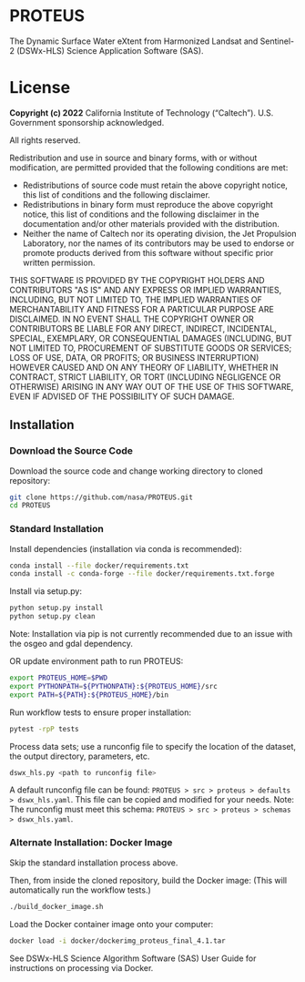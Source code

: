 # PROTEUS

The Dynamic Surface Water eXtent from Harmonized Landsat and Sentinel-2 (DSWx-HLS) Science Application Software (SAS).

# License
**Copyright (c) 2022** California Institute of Technology (“Caltech”). U.S. Government
sponsorship acknowledged.

All rights reserved.

Redistribution and use in source and binary forms, with or without modification, are permitted provided
that the following conditions are met:
* Redistributions of source code must retain the above copyright notice, this list of conditions and
the following disclaimer.
* Redistributions in binary form must reproduce the above copyright notice, this list of conditions
and the following disclaimer in the documentation and/or other materials provided with the
distribution.
* Neither the name of Caltech nor its operating division, the Jet Propulsion Laboratory, nor the
names of its contributors may be used to endorse or promote products derived from this software
without specific prior written permission.

THIS SOFTWARE IS PROVIDED BY THE COPYRIGHT HOLDERS AND CONTRIBUTORS "AS
IS" AND ANY EXPRESS OR IMPLIED WARRANTIES, INCLUDING, BUT NOT LIMITED TO,
THE IMPLIED WARRANTIES OF MERCHANTABILITY AND FITNESS FOR A PARTICULAR
PURPOSE ARE DISCLAIMED. IN NO EVENT SHALL THE COPYRIGHT OWNER OR
CONTRIBUTORS BE LIABLE FOR ANY DIRECT, INDIRECT, INCIDENTAL, SPECIAL,
EXEMPLARY, OR CONSEQUENTIAL DAMAGES (INCLUDING, BUT NOT LIMITED TO,
PROCUREMENT OF SUBSTITUTE GOODS OR SERVICES; LOSS OF USE, DATA, OR PROFITS;
OR BUSINESS INTERRUPTION) HOWEVER CAUSED AND ON ANY THEORY OF LIABILITY,
WHETHER IN CONTRACT, STRICT LIABILITY, OR TORT (INCLUDING NEGLIGENCE OR
OTHERWISE) ARISING IN ANY WAY OUT OF THE USE OF THIS SOFTWARE, EVEN IF
ADVISED OF THE POSSIBILITY OF SUCH DAMAGE.

## Installation

### Download the Source Code
Download the source code and change working directory to cloned repository:

```bash
git clone https://github.com/nasa/PROTEUS.git
cd PROTEUS
```

### Standard Installation
Install dependencies (installation via conda is recommended):
```bash
conda install --file docker/requirements.txt
conda install -c conda-forge --file docker/requirements.txt.forge
```

Install via setup.py:

```bash
python setup.py install
python setup.py clean
```

Note: Installation via pip is not currently recommended due to an
issue with the osgeo and gdal dependency.


OR update environment path to run PROTEUS:

```bash
export PROTEUS_HOME=$PWD
export PYTHONPATH=${PYTHONPATH}:${PROTEUS_HOME}/src
export PATH=${PATH}:${PROTEUS_HOME}/bin
```

Run workflow tests to ensure proper installation:

```bash
pytest -rpP tests
```

Process data sets; use a runconfig file to specify the location
of the dataset, the output directory, parameters, etc.

```bash
dswx_hls.py <path to runconfig file>
```

A default runconfig file can be found: `PROTEUS > src > proteus > defaults > dswx_hls.yaml`.
This file can be copied and modified for your needs.
Note: The runconfig must meet this schema: `PROTEUS > src > proteus > schemas > dswx_hls.yaml`.


### Alternate Installation: Docker Image

Skip the standard installation process above.

Then, from inside the cloned repository, build the Docker image:
(This will automatically run the workflow tests.)

```bash
./build_docker_image.sh
```

Load the Docker container image onto your computer:

```bash
docker load -i docker/dockerimg_proteus_final_4.1.tar
```

See DSWx-HLS Science Algorithm Software (SAS) User Guide for instructions on processing via Docker.
